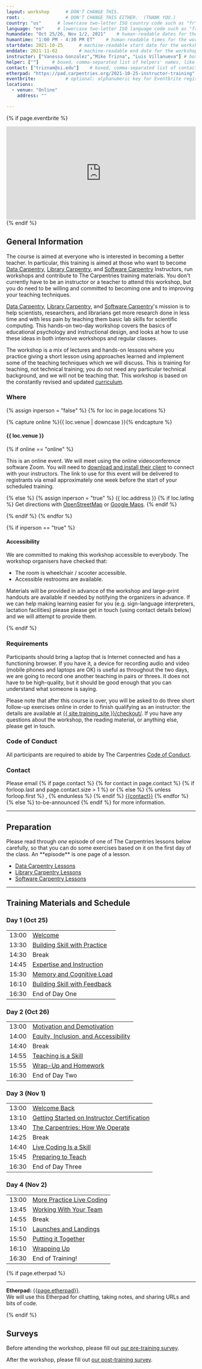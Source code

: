 ```yaml
---
layout: workshop      # DON'T CHANGE THIS.
root: .               # DON'T CHANGE THIS EITHER.  (THANK YOU.)
country: "us"      # lowercase two-letter ISO country code such as "fr" (see https://en.wikipedia.org/wiki/ISO_3166-1)
language: "en"     # lowercase two-letter ISO language code such as "fr" (see https://en.wikipedia.org/wiki/ISO_639-1)
humandate: "Oct 25/26, Nov 1/2, 2021"    # human-readable dates for the workshop (e.g., "Feb 17-18, 2020")
humantime: "1:00 PM - 4:30 PM ET"    # human-readable times for the workshop (e.g., "9:00 am - 4:30 pm")
startdate: 2021-10-25      # machine-readable start date for the workshop in YYYY-MM-DD format like 2015-01-01
enddate: 2021-11-02        # machine-readable end date for the workshop in YYYY-MM-DD format like 2015-01-02
instructor: ["Vanessa Gonzalez","Mike Trizna", "Luis Villanueva"] # boxed, comma-separated list of instructors' names as strings, like ["Kay McNulty", "Betty Jennings", "Betty Snyder"]
helper: [""]     # boxed, comma-separated list of helpers' names, like ["Marlyn Wescoff", "Fran Bilas", "Ruth Lichterman"]
contact: ["triznam@si.edu"]    # boxed, comma-separated list of contact email addresses for the host, lead instructor, or whoever else is handling questions, like ["marlyn.wescoff@example.org", "fran.bilas@example.org", "ruth.lichterman@example.org"]
etherpad: "https://pad.carpentries.org/2021-10-25-instructor-training"            # optional: URL for the workshop Etherpad if there is one
eventbrite:           # optional: alphanumeric key for Eventbrite registration, e.g., "1234567890AB" (if Eventbrite is being used)
locations:
  - venue: "Online"
    address: ""

---
```


<!-- See instructions in the comments below for how to edit specific sections of this workshop template. -->

<!--
  HEADER

  Edit the values in the block above to be appropriate for your workshop.
  If the value is not 'true', 'false', 'null', or a number, please use
  double quotation marks around the value, unless specified otherwise.
  And run 'tools/check' *before* committing to make sure that changes are good.
-->

<!--
  EVENTBRITE

  This block includes the Eventbrite registration widget if
  'eventbrite' has been set in the header.  You can delete it if you
  are not using Eventbrite, or leave it in, since it will not be
  displayed if the 'eventbrite' field in the header is not set.
-->
{% if page.eventbrite %}
<iframe
  src="https://www.eventbrite.com/tickets-external?eid={{page.eventbrite}}&ref=etckt"
  frameborder="0"
  width="100%"
  height="248px"
  scrolling="auto">
</iframe>
{% endif %}

<h2 id="general">General Information</h2>

<!--
  INTRODUCTION

  Edit the general explanatory paragraph below if you want to change
  the pitch.
-->

<p>
  The course is aimed at everyone who is
  interested in becoming a better teacher. In particular, this training
  is aimed at those who want to become <a href="{{ site.dc_site }}">Data Carpentry</a>,
  <a href="{{ site.lc_site }}">Library Carpentry</a>, and <a href="{{ site.swc_site }}">Software Carpentry</a>
  Instructors, run workshops and contribute to The Carpentries training
  materials. You don't currently have to be an instructor or a
  teacher to attend this workshop, but you do need to be willing and
  committed to becoming one and to improving your teaching techniques.
</p>

<p>
  <a href="{{ site.dc_site }}">Data Carpentry</a>, <a href="{{ site.lc_site }}">Library Carpentry</a>, and 
  <a href="{{ site.swc_site }}">Software Carpentry</a>'s mission is to
  help scientists, researchers, and librarians get more research done in less time
  and with less pain by teaching them basic lab skills for scientific
  computing.  This hands-on two-day workshop covers the basics of
  educational psychology and instructional design, and looks at how to
  use these ideas in both intensive workshops and regular classes.
</p>
<p>
  The workshop is a mix of lectures and hands-on lessons where you
  practice giving a short lesson using approaches learned and
  implement some of the teaching techniques which we will discuss.
  This is training for teaching, not technical training; you do not
  need any particular technical background, and we will not be
  teaching that. This workshop is based on the constantly revised and
  updated
 <a href="{{ site.training_site }}">curriculum</a>.
</p>

<!--
  LOCATION

  This block displays the address and links to maps showing directions
  if the latitude and longitude of the workshop have been set.  You
  can use http://itouchmap.com/latlong.html to find the lat/long of an
  address.
  -->
<h3 id="where">Where</h3>

{% assign inperson = "false" %}
{% for loc in page.locations %}

{% capture online %}{{ loc.venue | downcase }}{% endcapture %}

<h4>{{ loc.venue }}</h4>

{% if online == "online" %}

This is an online event. We will meet using the online videoconference software Zoom. You will need to <a href="https://zoom.us/download">download and install their client</a> to connect with your instructors. The link to use for this event will be delivered to registrants via email approximately one week before the start of your scheduled training.

{% else %}
{% assign inperson = "true" %}
{{ loc.address }} {% if loc.latlng %} Get directions with
    <a href="//www.openstreetmap.org/?mlat={{loc.latlng | replace:',','&mlon='}}&zoom=16">OpenStreetMap</a>
    or
    <a href="//maps.google.com/maps?q={{loc.latlng}}">Google Maps</a>. {% endif %}

{% endif %}
{% endfor %}

{% if inperson == "true" %}

<h4 id="accessibility">Accessibility</h4>

We are committed to making this workshop
accessible to everybody.
The workshop organisers have checked that:

<ul>
  <li>The room is wheelchair / scooter accessible.</li>
  <li>Accessible restrooms are available.</li>
</ul>

Materials will be provided in advance of the workshop and
large-print handouts are available if needed by notifying the
organizers in advance.  If we can help making learning easier for
you (e.g. sign-language interpreters, lactation facilities) please
please get in touch (using contact details below) and we will
attempt to provide them.

{% endif %}

<h3>Requirements</h3>

Participants should bring a laptop that is Internet connected and has a
functioning browser. If you have it, a device for recording audio and video
(mobile phones and laptops are OK) is useful as throughout the two days, we
are going to record one another teaching in pairs or threes. It does not have
to be high-quality, but it should be good enough that you can understand what
someone is saying.

Please note that after this course is over, you will be asked to do
three short follow-up exercises online in order to finish qualifying
as an instructor: the details are available at
<a href="{{ site.training_site }}/checkout/">{{ site.training_site }}/checkout/</a>.
If you have any questions about the workshop, the reading material,
or anything else, please get in touch.


<h3>Code of Conduct</h3>

All participants are required to abide by The Carpentries <a href="{{
site.swc_site }}/conduct/">Code of Conduct</a>.



<h3 id="contact">Contact</h3>
<p>
Please email
{% if page.contact %}
  {% for contact in page.contact %}
    {% if forloop.last and page.contact.size > 1 %}
      or
    {% else %}
      {% unless forloop.first %}
      ,
      {% endunless %}
    {% endif %}
    <a href='mailto:{{contact}}'>{{contact}}</a>
  {% endfor %}
{% else %}
  to-be-announced
{% endif %}
for more information.
</p>

<hr/>

<h2 id="preparation" name="preparation">Preparation</h2>

<p>
  Please read through <em>one</em> episode of one of The Carpentries lessons below   
  carefully, so that you can do some exercises based on it on the
  first day of the class.  An **episode** is one page of a lesson.
</p>

  <ul>
  <li><a href="{{ site.dc_site }}/lessons">Data Carpentry Lessons</a></li>
  <li><a href="{{ site.lc_site }}/lessons">Library Carpentry Lessons</a></li>
  <li><a href="{{ site.swc_site }}/lessons">Software Carpentry Lessons</a></li>
  </ul>
  

<hr/>

<h2 id="materials" name="materials">Training Materials and Schedule</h2>

<div class="row">
  <div class="col-md-6">
    <h3>Day 1 (Oct 25)</h3>
    <table class="table table-striped">
      <tr> <td>13:00</td> <td><a href='https://data-lessons.github.io/instructor-training/01-welcome/index.html' target='_blank'>Welcome</a></td> </tr>
      <tr> <td>13:30</td> <td><a href='https://data-lessons.github.io/instructor-training/02-practice-learning/index.html' target='_blank'>Building Skill with Practice</a> </td> </tr>
      <tr> <td>14:30</td> <td>Break </td> </tr>
      <tr> <td>14:45</td> <td><a href='https://data-lessons.github.io/instructor-training/04-expertise/index.html' target='_blank'>Expertise and Instruction</a></td> </tr>
      <tr> <td>15:30</td> <td><a href='https://data-lessons.github.io/instructor-training/05-memory/index.html' target='_blank'>Memory and Cognitive Load</a> </td> </tr>
      <tr> <td>16:10</td> <td><a href='https://data-lessons.github.io/instructor-training/06-feedback/index.html' target='_blank'>Building Skill with Feedback</a> </td> </tr>
      <tr> <td>16:30</td> <td>End of Day One</td> </tr>
    </table>
  </div>
  <div class="col-md-6">
    <h3>Day 2 (Oct 26)</h3>
    <table class="table table-striped">
      <tr> <td>13:00</td> <td><a href='https://data-lessons.github.io/instructor-training/08-motivation/index.html' target='_blank'>Motivation and Demotivation</a></td> </tr>
      <tr> <td>14:00</td> <td><a href='https://data-lessons.github.io/instructor-training/09-eia/index.html' target='_blank'>Equity, Inclusion, and Accessibility</a></td> </tr>
      <tr> <td>14:40</td> <td>Break </td> </tr>
      <tr> <td>14:55</td> <td><a href='https://data-lessons.github.io/instructor-training/11-practice-teaching/index.html' target='_blank'>Teaching is a Skill</a></td> </tr>
      <tr> <td>15:55</td> <td><a href='https://data-lessons.github.io/instructor-training/12-homework/index.html' target='_blank'>Wrap-Up and Homework</a></td> </tr>
      <tr> <td>16:30</td> <td>End of Day Two</td> </tr>
    </table>
  </div>
</div>
<div class="row">
  <div class="col-md-6">
    <h3>Day 3 (Nov 1)</h3>
    <table class="table table-striped">
      <tr> <td>13:00</td> <td><a href='https://data-lessons.github.io/instructor-training/13-second-welcome/index.html' target='_blank'>Welcome Back</a></td> </tr>
      <tr> <td>13:10</td> <td><a href='https://data-lessons.github.io/instructor-training/14-checkout/index.html' target='_blank'>Getting Started on Instructor Certification</a></td> </tr>
      <tr> <td>13:40</td> <td><a href='https://data-lessons.github.io/instructor-training/15-carpentries/index.html' target='_blank'>The Carpentries: How We Operate</a> </td> </tr>
      <tr> <td>14:25</td> <td>Break </td> </tr>
      <tr> <td>14:40</td> <td><a href='https://data-lessons.github.io/instructor-training/17-live/index.html' target='_blank'>Live Coding Is a Skill</a> </td> </tr>
      <tr> <td>15:45</td> <td><a href='https://data-lessons.github.io/instructor-training/18-preparation/index.html' target='_blank'>Preparing to Teach</a> </td> </tr>
      <tr> <td>16:30</td> <td>End of Day Three</td> </tr>
    </table>
  </div>
  <div class="col-md-6">
    <h3>Day 4 (Nov 2)</h3>
    <table class="table table-striped">
      <tr> <td>13:00</td> <td><a href='https://data-lessons.github.io/instructor-training/20-performance/index.html' target='_blank'>More Practice Live Coding</a></td> </tr>
      <tr> <td>13:45</td> <td><a href='https://data-lessons.github.io/instructor-training/21-management/index.html' target='_blank'>Working With Your Team</a></td> </tr>
      <tr> <td>14:55</td> <td>Break</td> </tr>
      <tr> <td>15:10</td> <td><a href='https://data-lessons.github.io/instructor-training/23-introductions/index.html' target='_blank'>Launches and Landings</a></td> </tr>
      <tr> <td>15:50</td> <td><a href='https://data-lessons.github.io/instructor-training/24-practices/index.html' target='_blank'>Putting it Together</a> </td> </tr>
      <tr> <td>16:10</td> <td><a href='https://data-lessons.github.io/instructor-training/25-wrap-up/index.html' target='_blank'>Wrapping Up</a> </td> </tr>
      <tr> <td>16:30</td> <td>End of Training!</td> </tr>
    </table>
  </div>
</div>

<!--
  ETHERPAD

  At `_misc/etherpad.txt` you will find a template for the etherpad.

  Display the Etherpad for the workshop.  You can set this up in
  advance or on the first day; either way, make sure you push changes
  to GitHub after you have its URL.  To create an Etherpad, go to

      http://pad.software-carpentry.org/YYYY-MM-DD-site

  where 'YYYY-MM-DD-site' is the identifier for your workshop,
  e.g., '2015-06-10-esu'.
-->
{% if page.etherpad %}
<hr/>

<p id="etherpad">
  <strong>Etherpad:</strong> <a href="{{page.etherpad}}">{{page.etherpad}}</a>.
  <br/>
  We will use this Etherpad for chatting, taking notes, and sharing URLs and bits of code.
</p>

{% endif %}

<h2 id="pre_workshop_survey">Surveys</h2>

<p>
  Before attending the workshop, please fill out <a href="{{ site.instructor_pre_survey }}{{ site.github.project_title }}">our pre-training survey</a>.
</p>


<p>
  After the workshop, please fill out <a href="{{ site.instructor_post_survey }}{{ site.github.project_title }}">our post-training survey</a>.
</p>
